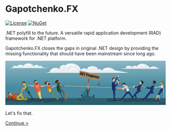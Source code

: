 # Gapotchenko.FX

[![License](https://img.shields.io/badge/license-MIT-green.svg)](LICENSE)
[![NuGet](https://img.shields.io/nuget/v/Gapotchenko.FX.svg)](https://www.nuget.org/packages/Gapotchenko.FX)

.NET polyfill to the future. A versatile rapid application development (RAD) framework for .NET platform.

Gapotchenko.FX closes the gaps in original .NET design by providing the missing functionality that should have been mainstream since long ago.

![.NET Progress 2012 - 2018](Documentation/Assets/dotnet_progress_2018.jpg?raw=true ".NET Progress 2012 - 2018")

Let's fix that.

[Continue >](Source/Gapotchenko.FX#gapotchenkofx)

